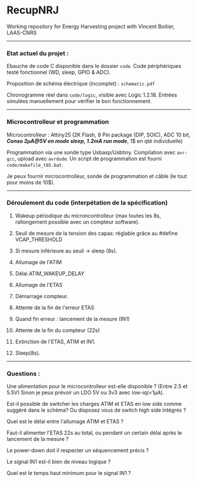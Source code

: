 # RecupNRJ

Working repository for Energy Harvesting project with Vincent Boitier, LAAS-CNRS

--- 

### Etat actuel du projet :

Ebauche de code C disponible dans le dossier `code`. Code périphériques testé fonctionnel (WD, sleep, GPIO & ADC).

Proposition de schéma électrique (incomplet) : `schematic.pdf`

Chronogramme réel dans `code/logic`, visible avec Logic 1.2.18. Entrées simulées manuellement pour vérifier le bon fonctionnement.


--- 

### Microcontrolleur et programmation

Microcontrolleur : Attiny25 (2K Flash, 8 Pin package (DIP, SOIC), ADC 10 bit, ***Conso 2µA@5V en mode sleep, 1.2mA run mode***, 1$ en qté individuelle)

Programmation via une sonde type Usbasp/Usbtiny. Compilation avec `avr-gcc`, upload avec `avrdude`. Un script de programmation est fourni `code/makefile_t85.bat`.

Je peux fournir microcontrolleur, sonde de programmation et câble (le tout pour moins de 10$).

--- 

### Déroulement du code (interpétation de la spécification)

1. Wakeup périodique du microncontrolleur (max toutes les 8s, rallongement possible avec un compteur software).

2. Seuil de mesure de la tension des capas: réglable grâce au #define VCAP_THRESHOLD

3. Si mesure inférieure au seuil -> sleep (8s).

4. Allumage de l'ATIM

5. Délai ATIM_WAKEUP_DELAY

6. Allumage de l'ETAS

7. Démarrage compteur.

8. Attente de la fin de l'erreur ETAS

9. Quand fin erreur : lancement de la mesure (IN1)

10. Attente de la fin du compteur (22s)

11. Extinction de l'ETAS, ATIM et IN1.

12. Sleep(8s).


--- 
### Questions : 

Une alimentation pour le microcontrolleur est-elle disponible ? (Entre 2.5 et 5.5V) Sinon je peux prévoir un LDO 5V ou 3v3 avec low-iq(<1µA).  

Est-il possible de switcher les charges ATIM et ETAS en low side comme suggéré dans le schéma? Ou disposez vous de switch high side intégrés ?

Quel est le délai entre l'allumage ATIM et ETAS ?

Faut-il alimenter l'ETAS 22s au total, ou pendant un certain délai après le lancement de la mesure ?

Le power-down doit il respecter un séquencement précis ?

Le signal IN1 est-il bien de niveau logique ?

Quel est le temps haut minimum pour le signal IN1 ?

